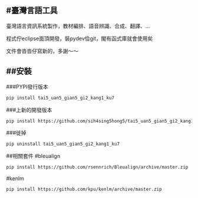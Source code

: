 #臺灣言語工具
---------------------

臺灣語言資訊系統製作，教材編排、語音辨識、合成、翻譯、…

程式佇eclipse面頂開發，裝pydev佮git，閣有函式庫就會使用矣

文件會沓沓仔寫新的，多謝～～


##安裝
----------------------------
###PYPI發行版本
```bash
pip install tai5_uan5_gian5_gi2_kang1_ku7
```
###上新的開發版本
```bash
pip install https://github.com/sih4sing5hong5/tai5_uan5_gian5_gi2_kang1_ku7/archive/master.zip
```
###徙掉
```bash
pip uninstall tai5_uan5_gian5_gi2_kang1_ku7
```

##相關套件
#bleualign
```bash
pip install https://github.com/rsennrich/Bleualign/archive/master.zip
```
#kenlm
```bash
pip install https://github.com/kpu/kenlm/archive/master.zip
```
